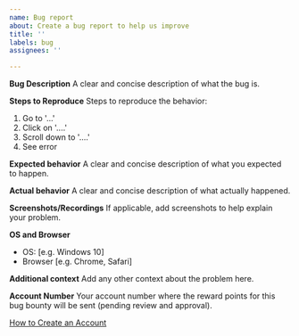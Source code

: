 ```yaml
---
name: Bug report
about: Create a bug report to help us improve
title: ''
labels: bug
assignees: ''

---
```


**Bug Description**
A clear and concise description of what the bug is.

**Steps to Reproduce**
Steps to reproduce the behavior:
1. Go to '...'
2. Click on '....'
3. Scroll down to '....'
4. See error

**Expected behavior**
A clear and concise description of what you expected to happen.

**Actual behavior**
A clear and concise description of what actually happened.

**Screenshots/Recordings**
If applicable, add screenshots to help explain your problem.

**OS and Browser**
 - OS: [e.g. Windows 10]
 - Browser [e.g. Chrome, Safari]

**Additional context**
Add any other context about the problem here.

**Account Number**
Your account number where the reward points for this bug bounty will be sent (pending review and approval).

[How to Create an Account](https://thenewboston.com/account-manager/create-an-account)
